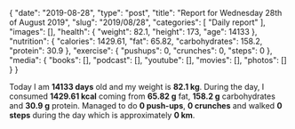 {
    "date": "2019-08-28",
    "type": "post",
    "title": "Report for Wednesday 28th of August 2019",
    "slug": "2019\/08\/28",
    "categories": [
        "Daily report"
    ],
    "images": [],
    "health": {
        "weight": 82.1,
        "height": 173,
        "age": 14133
    },
    "nutrition": {
        "calories": 1429.61,
        "fat": 65.82,
        "carbohydrates": 158.2,
        "protein": 30.9
    },
    "exercise": {
        "pushups": 0,
        "crunches": 0,
        "steps": 0
    },
    "media": {
        "books": [],
        "podcast": [],
        "youtube": [],
        "movies": [],
        "photos": []
    }
}

Today I am <strong>14133 days</strong> old and my weight is <strong>82.1 kg</strong>. During the day, I consumed <strong>1429.61 kcal</strong> coming from <strong>65.82 g</strong> fat, <strong>158.2 g</strong> carbohydrates and <strong>30.9 g</strong> protein. Managed to do <strong>0 push-ups</strong>, <strong>0 crunches</strong> and walked <strong>0 steps</strong> during the day which is approximately <strong>0 km</strong>.